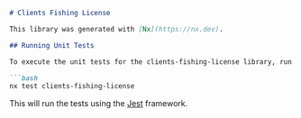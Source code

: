 ```markdown
# Clients Fishing License

This library was generated with [Nx](https://nx.dev).

## Running Unit Tests

To execute the unit tests for the clients-fishing-license library, run the following command:

```bash
nx test clients-fishing-license
```

This will run the tests using the [Jest](https://jestjs.io) framework.
```